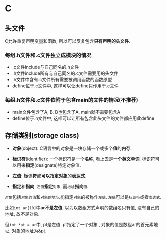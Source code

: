 # C

## 头文件

C允许重复声明变量和函数, 所以可以反复包含**只有声明的头文件**.

### 每组.h文件和.c文件独立成模块的情况

* .c文件include与自己同名的.h文件
* .h文件include所有与自己同名的.c文件需要用的头文件
* .h文件中含有.c文件所有需要被调用函数的函数原型
* define位于.c文件中, 这样可以让define只作用于.c文件

### ~~每组.h文件和.c文件依附于包含main的文件的情况~~(不推荐)

* main文件包含了A, B. B也包含了A, main就不需要包含A
* define位于.h文件中, 这样可以让所有包含此头文件的文件都应用此define



## 存储类别(storage class)

* **对象**(object): C语言中的对象是一块存储一个或多个**值**的**内存**.

* **标识符**(identifier): 一个标识符是一个**名称**, 看上去是**一个英文单词**. 标识符可以用来**指定**(designate)特定对象值.

* **左值**: **标识符**或**可以指定对象**的**表达式**.

* **指定**和**指向**: `左值`**指定**`对象`, 而`地址`**指向**`值`. 

    

`对象`包括`对象的值`和`对象的地址`.能指定`对象`的被称作`左值`. `左值`可以是`标识符`或者`表达式`.

 比如`int ar[10]`中**ar不是左值**. 以为以数组方式声明的数组名只有值, 没有自己的地址, 故不是对象.

但`int *pt = ar`中, pt是左值. pt指定了一个对象 , 对象的值是数组ar的首元素地址, 对象的地址为&pt.


